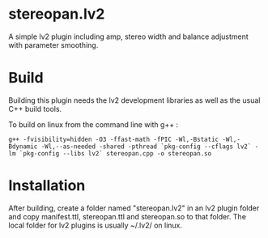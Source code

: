 # stereopan.lv2
A simple lv2 plugin including amp, stereo width and balance adjustment with parameter smoothing.

# Build

Building this plugin needs the lv2 development libraries as well as the usual C++ build tools.

To build on linux from the command line with g++ :
```
g++ -fvisibility=hidden -O3 -ffast-math -fPIC -Wl,-Bstatic -Wl,-Bdynamic -Wl,--as-needed -shared -pthread `pkg-config --cflags lv2` -lm `pkg-config --libs lv2` stereopan.cpp -o stereopan.so
```
# Installation

After building, create a folder named "stereopan.lv2" in an lv2 plugin folder and copy manifest.ttl, stereopan.ttl and stereopan.so to that folder. The local folder for lv2 plugins is usually  ~/.lv2/  on linux.
